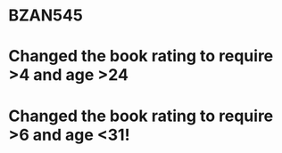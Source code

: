 # BZAN545
# Changed the book rating to require >4 and age >24
# Changed the book rating to require >6 and age <31!


